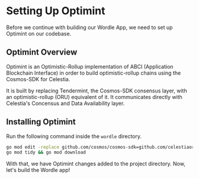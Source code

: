 # Setting Up Optimint

Before we continue with building our Wordle App, we need to set up
Optimint on our codebase.

## Optimint Overview

Optimint is an Optimistic-Rollup implementation of 
ABCI (Application Blockchain Interface) in order to build optimistic-rollup
chains using the Cosmos-SDK for Celestia.

It is built by replacing Tendermint, the Cosmos-SDK consensus layer, with
an optimistic-rollup (ORU) equivalent of it. It communicates directly with
Celestia's Concensus and Data Availability layer.

## Installing Optimint

Run the following command inside the `wordle` directory.

```sh
go mod edit -replace github.com/cosmos/cosmos-sdk=github.com/celestiaorg/cosmos-sdk@v0.45.4-optimint-v0.3.3
go mod tidy && go mod download
```

With that, we have Optimint changes added to the project directory. Now,
let's build the Wordle app!
